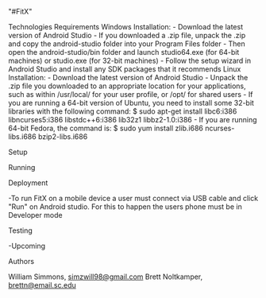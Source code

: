 "#FitX"

Technologies Requirements
Windows Installation:
    - Download the latest version of Android Studio
    - If you downloaded a .zip file, unpack the .zip and copy the android-studio folder into your Program Files folder
    - Then open the android-studio/bin folder and launch studio64.exe (for 64-bit machines) or studio.exe (for 32-bit machines)
    - Follow the setup wizard in Android Studio and install any SDK packages that it recommends
  Linux Installation:
    - Download the latest version of Android Studio
    - Unpack the .zip file you downloaded to an appropriate location for your applications, such as within /usr/local/ for your user       profile, or /opt/ for shared users
    - If you are running a 64-bit version of Ubuntu, you need to install some 32-bit libraries with the following command:
        $ sudo apt-get install libc6:i386 libncurses5:i386 libstdc++6:i386 lib32z1 libbz2-1.0:i386
    - If you are running 64-bit Fedora, the command is:
        $ sudo yum install zlib.i686 ncurses-libs.i686 bzip2-libs.i686
        
Setup

Running

Deployment

-To run FitX on a mobile device a user must connect via  USB cable and click "Run" on Android studio. For this to happen the users phone must be in Developer mode

Testing

-Upcoming

Authors

William Simmons, simzwill98@gmail.com
Brett Noltkamper, brettn@email.sc.edu
